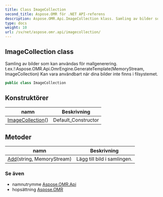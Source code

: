```yaml
---
title: Class ImageCollection
second_title: Aspose.OMR för .NET API-referens
description: Aspose.OMR.Api.ImageCollection klass. Samling av bilder som kan användas för mallgenerering. t.ex.Aspose.OMR.Api.OmrEngine.GenerateTemplateMemoryStream ImageCollection Kan vara användbart när dina bilder inte finns i filsystemet.
type: docs
weight: 10
url: /sv/net/aspose.omr.api/imagecollection/
---
```

## ImageCollection class

Samling av bilder som kan användas för mallgenerering. t.ex.!:Aspose.OMR.Api.OmrEngine.GenerateTemplate(MemoryStream, ImageCollection) Kan vara användbart när dina bilder inte finns i filsystemet.

```csharp
public class ImageCollection
```

## Konstruktörer

| namn | Beskrivning |
| --- | --- |
| [ImageCollection](imagecollection/)() | Default_Constructor |

## Metoder

| namn | Beskrivning |
| --- | --- |
| [Add](../../aspose.omr.api/imagecollection/add/)(string, MemoryStream) | Lägg till bild i samlingen. |

### Se även

* namnutrymme [Aspose.OMR.Api](../../aspose.omr.api/)
* hopsättning [Aspose.OMR](../../)



